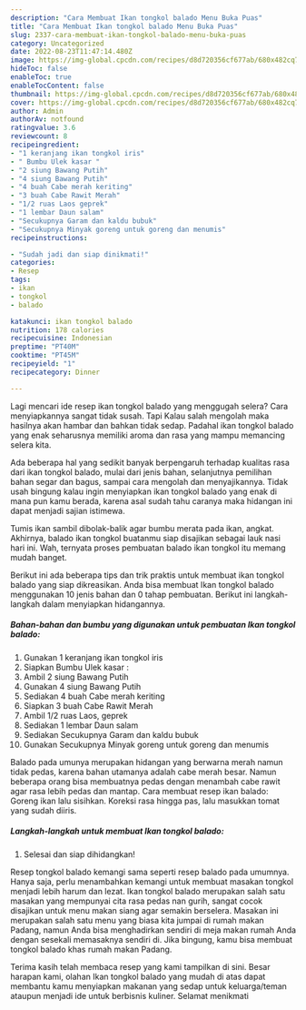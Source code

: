 ```yaml
---
description: "Cara Membuat Ikan tongkol balado Menu Buka Puas"
title: "Cara Membuat Ikan tongkol balado Menu Buka Puas"
slug: 2337-cara-membuat-ikan-tongkol-balado-menu-buka-puas
category: Uncategorized
date: 2022-08-23T11:47:14.480Z
image: https://img-global.cpcdn.com/recipes/d8d720356cf677ab/680x482cq70/ikan-tongkol-balado-foto-resep-utama.jpg
hideToc: false
enableToc: true
enableTocContent: false
thumbnail: https://img-global.cpcdn.com/recipes/d8d720356cf677ab/680x482cq70/ikan-tongkol-balado-foto-resep-utama.jpg
cover: https://img-global.cpcdn.com/recipes/d8d720356cf677ab/680x482cq70/ikan-tongkol-balado-foto-resep-utama.jpg
author: Admin
authorAv: notfound
ratingvalue: 3.6
reviewcount: 8
recipeingredient:
- "1 keranjang ikan tongkol iris"
- " Bumbu Ulek kasar "
- "2 siung Bawang Putih"
- "4 siung Bawang Putih"
- "4 buah Cabe merah keriting"
- "3 buah Cabe Rawit Merah"
- "1/2 ruas Laos geprek"
- "1 lembar Daun salam"
- "Secukupnya Garam dan kaldu bubuk"
- "Secukupnya Minyak goreng untuk goreng dan menumis"
recipeinstructions:

- "Sudah jadi dan siap dinikmati!"
categories:
- Resep
tags:
- ikan
- tongkol
- balado

katakunci: ikan tongkol balado 
nutrition: 178 calories
recipecuisine: Indonesian
preptime: "PT40M"
cooktime: "PT45M"
recipeyield: "1"
recipecategory: Dinner

---
```



Lagi mencari ide resep ikan tongkol balado yang menggugah selera? Cara menyiapkannya sangat tidak susah. Tapi Kalau salah mengolah maka hasilnya akan hambar dan bahkan tidak sedap. Padahal ikan tongkol balado yang enak seharusnya memiliki aroma dan rasa yang mampu memancing selera kita.


Ada beberapa hal yang sedikit banyak berpengaruh terhadap kualitas rasa dari ikan tongkol balado, mulai dari jenis bahan, selanjutnya pemilihan bahan segar dan bagus, sampai cara mengolah dan menyajikannya. Tidak usah bingung kalau ingin menyiapkan ikan tongkol balado yang enak di mana pun kamu berada, karena asal sudah tahu caranya maka hidangan ini dapat menjadi sajian istimewa.

Tumis ikan sambil dibolak-balik agar bumbu merata pada ikan, angkat. Akhirnya, balado ikan tongkol buatanmu siap disajikan sebagai lauk nasi hari ini. Wah, ternyata proses pembuatan balado ikan tongkol itu memang mudah banget.


Berikut ini ada beberapa tips dan trik praktis untuk membuat ikan tongkol balado yang siap dikreasikan. Anda bisa membuat Ikan tongkol balado menggunakan 10 jenis bahan dan 0 tahap pembuatan. Berikut ini langkah-langkah dalam menyiapkan hidangannya.

<!--inarticleads1-->

##### Bahan-bahan dan bumbu yang digunakan untuk pembuatan Ikan tongkol balado:

1. Gunakan 1 keranjang ikan tongkol iris
1. Siapkan  Bumbu Ulek kasar :
1. Ambil 2 siung Bawang Putih
1. Gunakan 4 siung Bawang Putih
1. Sediakan 4 buah Cabe merah keriting
1. Siapkan 3 buah Cabe Rawit Merah
1. Ambil 1/2 ruas Laos, geprek
1. Sediakan 1 lembar Daun salam
1. Sediakan Secukupnya Garam dan kaldu bubuk
1. Gunakan Secukupnya Minyak goreng untuk goreng dan menumis


Balado pada umunya merupakan hidangan yang berwarna merah namun tidak pedas, karena bahan utamanya adalah cabe merah besar. Namun beberapa orang bisa membuatnya pedas dengan menambah cabe rawit agar rasa lebih pedas dan mantap. Cara membuat resep ikan balado: Goreng ikan lalu sisihkan. Koreksi rasa hingga pas, lalu masukkan tomat yang sudah diiris. 

<!--inarticleads2-->

##### Langkah-langkah untuk membuat Ikan tongkol balado:


1. Selesai dan siap dihidangkan!

Resep tongkol balado kemangi sama seperti resep balado pada umumnya. Hanya saja, perlu menambahkan kemangi untuk membuat masakan tongkol menjadi lebih harum dan lezat. Ikan tongkol balado merupakan salah satu masakan yang mempunyai cita rasa pedas nan gurih, sangat cocok disajikan untuk menu makan siang agar semakin berselera. Masakan ini merupakan salah satu menu yang biasa kita jumpai di rumah makan Padang, namun Anda bisa menghadirkan sendiri di meja makan rumah Anda dengan sesekali memasaknya sendiri di. Jika bingung, kamu bisa membuat tongkol balado khas rumah makan Padang. 

Terima kasih telah membaca resep yang kami tampilkan di sini. Besar harapan kami, olahan Ikan tongkol balado yang mudah di atas dapat membantu kamu menyiapkan makanan yang sedap untuk keluarga/teman ataupun menjadi ide untuk berbisnis kuliner. Selamat menikmati
